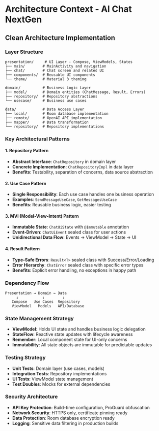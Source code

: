 # Architecture Context - AI Chat NextGen

## Clean Architecture Implementation

### Layer Structure
```
presentation/     # UI Layer - Compose, ViewModels, States
├── main/        # MainActivity and navigation
├── chat/        # Chat screen and related UI
├── components/  # Reusable UI components
└── theme/       # Material 3 theming

domain/          # Business Logic Layer
├── model/       # Domain entities (ChatMessage, Result, Errors)
├── repository/  # Repository abstractions
└── usecase/     # Business use cases

data/            # Data Access Layer
├── local/       # Room database implementation
├── remote/      # OpenAI API implementation
├── mapper/      # Data transformation
└── repository/  # Repository implementations
```

### Key Architectural Patterns

#### 1. Repository Pattern
- **Abstract Interface**: `ChatRepository` in domain layer
- **Concrete Implementation**: `ChatRepositoryImpl` in data layer
- **Benefits**: Testability, separation of concerns, data source abstraction

#### 2. Use Case Pattern
- **Single Responsibility**: Each use case handles one business operation
- **Examples**: `SendMessageUseCase`, `GetMessagesUseCase`
- **Benefits**: Reusable business logic, easier testing

#### 3. MVI (Model-View-Intent) Pattern
- **Immutable State**: `ChatUiState` with `@Immutable` annotation
- **Event-Driven**: `ChatUiEvent` sealed class for user actions
- **Unidirectional Data Flow**: Events → ViewModel → State → UI

#### 4. Result Pattern
- **Type-Safe Errors**: `Result<T>` sealed class with Success/Error/Loading
- **Error Hierarchy**: `ChatError` sealed class with specific error types
- **Benefits**: Explicit error handling, no exceptions in happy path

### Dependency Flow
```
Presentation → Domain ← Data
     ↓           ↓        ↓
   Compose   Use Cases  Repository
   ViewModel   Models   API/Database
```

### State Management Strategy
- **ViewModel**: Holds UI state and handles business logic delegation
- **StateFlow**: Reactive state updates with lifecycle awareness
- **Remember**: Local component state for UI-only concerns
- **Immutability**: All state objects are immutable for predictable updates

### Testing Strategy
- **Unit Tests**: Domain layer (use cases, models)
- **Integration Tests**: Repository implementations
- **UI Tests**: ViewModel state management
- **Test Doubles**: Mocks for external dependencies

### Security Architecture
- **API Key Protection**: Build-time configuration, ProGuard obfuscation
- **Network Security**: HTTPS only, certificate pinning ready
- **Data Protection**: Room database encryption ready
- **Logging**: Sensitive data filtering in production builds
